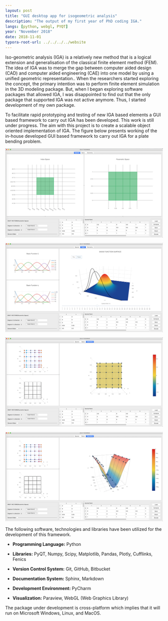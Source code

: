 ```yaml
---
layout: post
title: "GUI desktop app for isogeometric analysis"
description: "The output of my first year of PhD coding IGA."
langs: [python, webgl, PYQT]
year: "November 2018"
date: 2018-11-01
typora-root-url: ../../../../website
---
```


Iso-geometric analysis (IGA) is a relatively new method that is a logical extension and generalisation of the classical finite element method (FEM). The idea of IGA was to merge the gap between computer aided design (CAD) and computer aided engineering (CAE) into one model by using a unified geometric representation.. When the researchers started exploring the concept, the primary intention was to perform finite element simulation in the 3D modeling package. But, when I began exploring software packages that allowed IGA, I was disappointed to find out that the only package that supported IGA was not active anymore. Thus, I started development of my own package.

To facilitate rapid prototyping and testing of new IGA based elements a GUI based framework to carry out IGA has been developed. This work is still under progress. The aim with this project is to create a scalable object oriented implementation of IGA. The figure below presents working of the in-house developed GUI based framework to carry out IGA for a plate bending problem.

![IITR-IGA1](/assets/images/IITR-IGA1.png)

![IITR-IGA2](/assets/images/IITR-IGA2.png)

![IITR-IGA3](/assets/images/IITR-IGA3.png)

![IITR-IGA4](/assets/images/IITR-IGA4.png)

The following software, technologies and libraries have been utilized for the development of this framework.

- **Programming Language:** Python

- **Libraries:** PyQT, Numpy, Scipy, Matplotlib, Pandas, Plotly, Cufflinks, Fenics

- **Version Control System:** Git, GitHub, Bitbucket

- **Documentation System:** Sphinx, Markdown

- **Development Environment:** PyCharm

- **Visualization:** Paraview, WebGL (Web Graphics Library)

The package under development is cross-platform which implies that it will run on Microsoft Windows, Linux, and MacOS.
